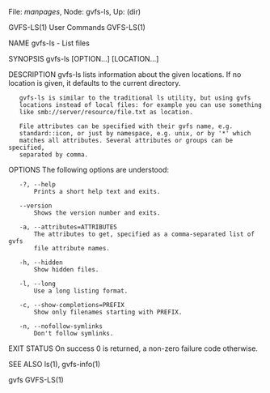 File: *manpages*,  Node: gvfs-ls,  Up: (dir)

GVFS-LS(1)                       User Commands                      GVFS-LS(1)



NAME
       gvfs-ls - List files

SYNOPSIS
       gvfs-ls [OPTION...] [LOCATION...]

DESCRIPTION
       gvfs-ls lists information about the given locations. If no location is
       given, it defaults to the current directory.

       gvfs-ls is similar to the traditional ls utility, but using gvfs
       locations instead of local files: for example you can use something
       like smb://server/resource/file.txt as location.

       File attributes can be specified with their gvfs name, e.g.
       standard::icon, or just by namespace, e.g. unix, or by '*' which
       matches all attributes. Several attributes or groups can be specified,
       separated by comma.

OPTIONS
       The following options are understood:

       -?, --help
           Prints a short help text and exits.

       --version
           Shows the version number and exits.

       -a, --attributes=ATTRIBUTES
           The attributes to get, specified as a comma-separated list of gvfs
           file attribute names.

       -h, --hidden
           Show hidden files.

       -l, --long
           Use a long listing format.

       -c, --show-completions=PREFIX
           Show only filenames starting with PREFIX.

       -n, --nofollow-symlinks
           Don't follow symlinks.

EXIT STATUS
       On success 0 is returned, a non-zero failure code otherwise.

SEE ALSO
       ls(1), gvfs-info(1)



gvfs                                                                GVFS-LS(1)
